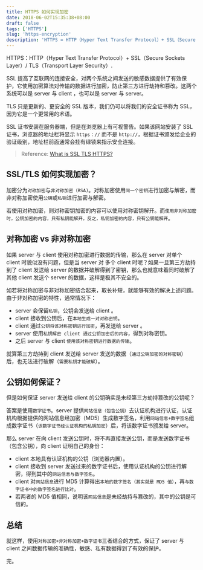 ```yaml
---
title: HTTPS 如何实现加密
date: 2018-06-02T15:35:38+08:00
draft: false
tags: ['HTTPS']
slug: 'https-encryption'
description: 'HTTPS = HTTP（Hyper Text Transfer Protocol）+ SSL（Secure Sockets Layer）/ TLS（Transport Layer Security）.'
---
```


HTTPS：HTTP（Hyper Text Transfer Protocol）+ SSL（Secure Sockets Layer）/ TLS（Transport Layer Security）.

SSL 提高了互联网的连接安全，对两个系统之间发送的敏感数据提供了有效保护，它使用加密算法对传输的数据进行加密，防止第三方进行劫持和篡改。这两个系统可以是 server 与 client ，也可以是 server 与 server。

TLS 只是更新的、更安全的 SSL 版本，我们仍可以将我们的安全证书称为 SSL，因为它是一个更常用的术语。

SSL 证书安装在服务器端，但是在浏览器上有可视警告。如果该网站安装了 SSL 证书，浏览器的地址栏将显示 `https：//` 而不是 `http://`，根据证书颁发给企业的验证级别，地址栏前面通常会挂有绿锁来指示安全连接。

> Reference: [What is SSL TLS HTTPS?](https://www.websecurity.symantec.com/security-topics/what-is-ssl-tls-https)

## SSL/TLS 如何实现加密？

加密分为`对称加密`与`非对称加密（RSA)`。对称加密使用`同一个密钥`进行加密与解密，而非对称加密使用`公钥`或`私钥`进行加密与解密。

若使用对称加密，则对称密钥加密的内容可以使用对称密钥解开。而`使用非对称加密时，公钥加密的内容，只有私钥能解开，反之，私钥加密的内容，只有公钥能解开`。

## 对称加密 vs 非对称加密

如果 server 与 client 使用对称加密进行数据的传输，那么在 server 对单个 client 时貌似没有问题，但是当 server 对 多个 client 时呢？如果一旦第三方劫持到了 client 发送给 server 的数据并破解得到了密钥，那么也就意味着同时破解了其他 client 发送个 server 的数据，这样是极其不安全的。

如若将对称加密与非对称加密结合起来，取长补短，就能够有效的解决上述问题。由于非对称加密的特性，通常情况下：

- server 会保留`私钥`，公钥会发送给 client 。
- client 接收到公钥后，在`本地生成一对对称密钥`。
- client 通过`公钥将该对称密钥进行加密`，再发送给 server 。
- server 使用`私钥解密 client 通过公钥加密后的内容`，得到对称密钥。
- 之后 server 与 client `使用该对称密钥进行数据的传输`。

就算第三方劫持到 client 发送给 server 发送的数据（`通过公钥加密的对称密钥`）后，也无法进行破解（`需要私钥才能破解`）。

## 公钥如何保证？

但是如何保证 server 发送给 client 的公钥确实是未经第三方劫持篡改的公钥呢？

答案是使用`数字证书`。server 提供`网站信息（包含公钥）`去认证机构进行认证，认证机构根据提供的网站信息经加密（MD5）生成数字签名，利用`网站信息+数字签名`组成数字证书（`该数字证书经认证机构的私钥加密`）后，将该数字证书颁发给 server。

那么 server 在向 client 发送公钥时，将不再直接发送公钥，而是发送数字证书（包含公钥），向 client 证明自己的身份：

- client 本地具有认证机构的公钥（浏览器内置）。
- client 接收到 server 发送过来的数字证书后，使用认证机构的公钥进行解密，得到其中的`网站信息与数字签名`。
- client 对`网站信息`进行 MD5 计算得出`本地的数字签名（其实就是 MD5 值）`，再`与数字证书中的数字签名进行比对`。
- 若两者的 MD5 值相同，说明该`网站信息`是未经劫持与篡改的，其中的公钥是可信的。

## 总结

就这样，使用`对称加密+非对称加密+数字证书`三者结合的方式，保证了 server 与 client 之间数据传输的准确性，敏感、私有数据得到了有效的保护。

完。
